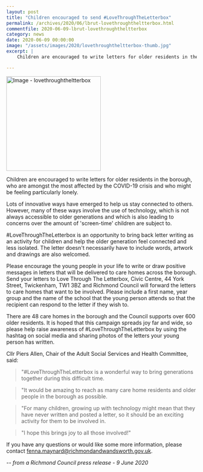 ```yaml
---
layout: post
title: "Children encouraged to send #LoveThroughTheLetterbox"
permalink: /archives/2020/06/lbrut-lovethroughtheltterbox.html
commentfile: 2020-06-09-lbrut-lovethroughtheltterbox
category: news
date: 2020-06-09 00:00:00
image: "/assets/images/2020/lovethroughtheltterbox-thumb.jpg"
excerpt: |
    Children are encouraged to write letters for older residents in the borough, who are amongst the most affected by the COVID-19 crisis and who might be feeling particularly lonely.

---
```

<a href="/assets/images/2020/lovethroughtheltterbox.jpg" title="Click for a larger image"><img src="/assets/images/2020/lovethroughtheltterbox-thumb.jpg" width="250" alt="Image - lovethroughtheltterbox"  class="photo right"/></a>

Children are encouraged to write letters for older residents in the borough, who are amongst the most affected by the COVID-19 crisis and who might be feeling particularly lonely.

Lots of innovative ways have emerged to help us stay connected to others. However, many of these ways involve the use of technology, which is not always accessible to older generations and which is also leading to concerns over the amount of 'screen-time' children are subject to.

#LoveThroughTheLetterbox is an opportunity to bring back letter writing as an activity for children and help the older generation feel connected and less isolated. The letter doesn't necessarily have to include words, artwork and drawings are also welcomed.

Please encourage the young people in your life to write or draw positive messages in letters that will be delivered to care homes across the borough. Send your letters to Love Through The Letterbox, Civic Centre, 44 York Street, Twickenham, TW1 3BZ and Richmond Council will forward the letters to care homes that want to be involved. Please include a first name, year group and the name of the school that the young person attends so that the recipient can respond to the letter if they wish to.

There are 48 care homes in the borough and the Council supports over 600 older residents. It is hoped that this campaign spreads joy far and wide, so please help raise awareness of #LoveThroughTheLetterbox by using the hashtag on social media and sharing photos of the letters your young person has written.

Cllr Piers Allen, Chair of the Adult Social Services and Health Committee, said:

> "#LoveThroughTheLetterbox is a wonderful way to bring generations together during this difficult time.

> "It would be amazing to reach as many care home residents and older people in the borough as possible.

> "For many children, growing up with technology might mean that they have never written and posted a letter, so it should be an exciting activity for them to be involved in.

> "I hope this brings joy to all those involved!"

If you have any questions or would like some more information, please contact  [fenna.maynard@richmondandwandsworth.gov.uk](mailto:fenna.maynard@richmondandwandsworth.gov.uk).



<cite>-- from a Richmond Council press release - 9 June 2020</cite>
